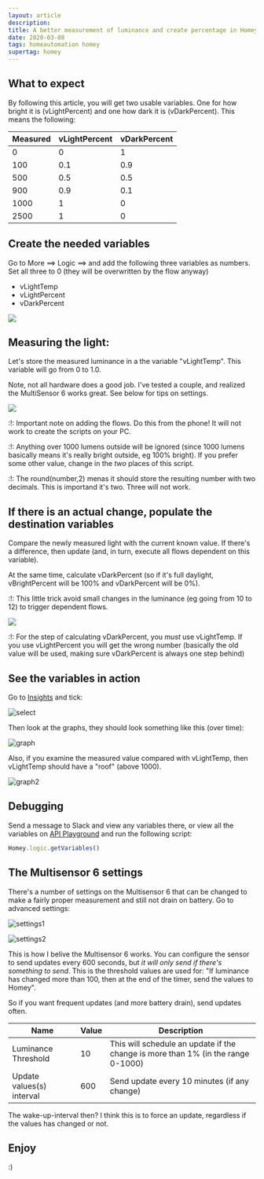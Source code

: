 ```yaml
---
layout: article
description:
title: A better measurement of luminance and create percentage in Homey
date: 2020-03-08
tags: homeautomation homey
supertag: homey
---
```


## What to expect

By following this article, you will get two usable variables. One for how bright it is (vLightPercent) and one how dark it is (vDarkPercent). This means the following:

| Measured | vLightPercent | vDarkPercent |
|-|-|-|
|0|0|1|
|100|0.1|0.9|
|500|0.5|0.5|
|900|0.9|0.1|
|1000|1|0|
|2500|1|0|

## Create the needed variables

Go to More ==> Logic ==> and add the following three variables as numbers. Set all three to 0 (they will be overwritten by the flow anyway)

* vLightTemp
* vLightPercent
* vDarkPercent

![](2020-03-08-21-27-59.png)

## Measuring the light:

Let's store the measured luminance in a the variable "vLightTemp". This variable will go from 0 to 1.0.

Note, not all hardware does a good job. I've tested a couple, and realized the MultiSensor 6 works great. See below for tips on settings.

![](2020-03-08-21-31-31.png)

:!: Important note on adding the flows. Do this from the phone! It will not work to create the scripts on your PC.

:!: Anything over 1000 lumens outside will be ignored (since 1000 lumens basically means it's really bright outside, eg 100% bright). If you prefer some other value, change in the *two* places of this script.

:!: The round(number,2) menas it should store the resulting number with two decimals. This is importand it's two. Three will not work.

## If there is an actual change, populate the destination variables

Compare the newly measured light with the current known value. If there's a difference, then update (and, in turn, execute all flows dependent on this variable).

At the same time, calculate vDarkPercent (so if it's full daylight, vBrightPercent will be 100% and vDarkPercent will be 0%).

:!: This little trick avoid small changes in the luminance (eg going from 10 to 12) to trigger dependent flows.

![](2020-03-08-21-36-47.png)

:!: For the step of calculating vDarkPercent, you *must* use vLightTemp. If you use vLightPercent you will get the wrong number (basically the old value will be used, making sure vDarkPercent is always one step behind)

## See the variables in action

Go to [Insights](https://insights.homey.app/) and tick:

![select](2020-03-11-07-49-06.png)

Then look at the graphs, they should look something like this (over time):

![graph](2020-03-11-07-48-12.png)

Also, if you examine the measured value compared with vLightTemp, then vLightTemp should have a "roof" (above 1000).

![graph2](2020-03-11-08-09-41.png)

## Debugging

Send a message to Slack and view any variables there, or view all the variables on [API Playground](https://developer.athom.com/tools/api-playground) and run the following script:

```javascript
Homey.logic.getVariables()
```

## The Multisensor 6 settings

There's a number of settings on the Multisensor 6 that can be changed to make a fairly proper measurement and still not drain on battery. Go to advanced settings:

![settings1](2020-03-11-08-14-35.png)

![settings2](2020-03-11-08-15-03.png)

This is how I belive the Multisensor 6 works. You can configure the sensor to send updates every 600 seconds, but *it will only send if there's something to send*. This is the threshold values are used for: "If luminance has changed more than 100, then at the end of the timer, send the values to Homey".

So if you want frequent updates (and more battery drain), send updates often.

|Name|Value|Description|
|-|-|-|
|Luminance Threshold|10|This will schedule an update if the change is more than 1% (in the range 0-1000)|
|Update values(s) interval|600|Send update every 10 minutes (if any change)|

The wake-up-interval then? I think this is to force an update, regardless if the values has changed or not.

## Enjoy

:)
